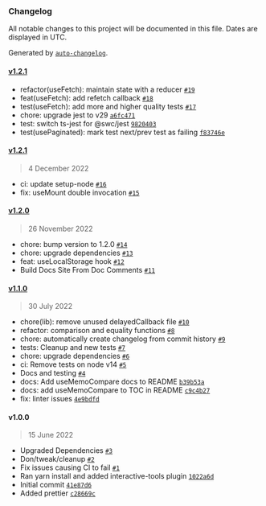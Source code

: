 ### Changelog

All notable changes to this project will be documented in this file. Dates are displayed in UTC.

Generated by [`auto-changelog`](https://github.com/CookPete/auto-changelog).

#### [v1.2.1](https://github.com/DonIsaac/react-hooks/compare/v1.2.1...v1.2.1)

- refactor(useFetch): maintain state with a reducer [`#19`](https://github.com/DonIsaac/react-hooks/pull/19)
- feat(useFetch): add refetch callback [`#18`](https://github.com/DonIsaac/react-hooks/pull/18)
- test(useFetch): add more and higher quality tests [`#17`](https://github.com/DonIsaac/react-hooks/pull/17)
- chore: upgrade jest to v29 [`a6fc471`](https://github.com/DonIsaac/react-hooks/commit/a6fc4716cce7c7833127a5bbaa32019f5775513c)
- test: switch ts-jest for @swc/jest [`9820403`](https://github.com/DonIsaac/react-hooks/commit/98204038a64daf06f5e509fc08d61d93b9dbd755)
- test(usePaginated): mark test next/prev test as failing [`f83746e`](https://github.com/DonIsaac/react-hooks/commit/f83746ec9b919a066649b05a576984bc6761a4bb)

#### [v1.2.1](https://github.com/DonIsaac/react-hooks/compare/v1.2.0...v1.2.1)

> 4 December 2022

- ci: update setup-node [`#16`](https://github.com/DonIsaac/react-hooks/pull/16)
- fix: useMount double invocation [`#15`](https://github.com/DonIsaac/react-hooks/pull/15)

#### [v1.2.0](https://github.com/DonIsaac/react-hooks/compare/v1.1.0...v1.2.0)

> 26 November 2022

- chore: bump version to 1.2.0 [`#14`](https://github.com/DonIsaac/react-hooks/pull/14)
- chore: upgrade dependencies [`#13`](https://github.com/DonIsaac/react-hooks/pull/13)
- feat: useLocalStorage hook [`#12`](https://github.com/DonIsaac/react-hooks/pull/12)
- Build Docs Site From Doc Comments [`#11`](https://github.com/DonIsaac/react-hooks/pull/11)

#### [v1.1.0](https://github.com/DonIsaac/react-hooks/compare/v1.0.0...v1.1.0)

> 30 July 2022

- chore(lib): remove unused delayedCallback file [`#10`](https://github.com/DonIsaac/react-hooks/pull/10)
- refactor: comparison and equality functions [`#8`](https://github.com/DonIsaac/react-hooks/pull/8)
- chore: automatically create changelog from commit history [`#9`](https://github.com/DonIsaac/react-hooks/pull/9)
- tests: Cleanup and new tests [`#7`](https://github.com/DonIsaac/react-hooks/pull/7)
- chore: upgrade dependencies [`#6`](https://github.com/DonIsaac/react-hooks/pull/6)
- ci: Remove tests on node v14 [`#5`](https://github.com/DonIsaac/react-hooks/pull/5)
- Docs and testing [`#4`](https://github.com/DonIsaac/react-hooks/pull/4)
- docs: Add useMemoCompare docs to README [`b39b53a`](https://github.com/DonIsaac/react-hooks/commit/b39b53aec7c2e998850b6c39adadd8801af182c6)
- docs: add useMemoCompare to TOC in README [`c9c4b27`](https://github.com/DonIsaac/react-hooks/commit/c9c4b27eef2423906ed1a095a78e0a975844e6eb)
- fix: linter issues [`4e9bdfd`](https://github.com/DonIsaac/react-hooks/commit/4e9bdfdd80adeb9b590a47f7697866e59572e200)

#### v1.0.0

> 15 June 2022

- Upgraded Dependencies [`#3`](https://github.com/DonIsaac/react-hooks/pull/3)
- Don/tweak/cleanup [`#2`](https://github.com/DonIsaac/react-hooks/pull/2)
- Fix issues causing CI to fail [`#1`](https://github.com/DonIsaac/react-hooks/pull/1)
- Ran yarn install and added interactive-tools plugin [`1022a6d`](https://github.com/DonIsaac/react-hooks/commit/1022a6d52bfac17f3db86d9fb593fe076a79ddf6)
- Initial commit [`41e87d6`](https://github.com/DonIsaac/react-hooks/commit/41e87d696cfd544730718c0e72d4d382b7b8559f)
- Added prettier [`c28669c`](https://github.com/DonIsaac/react-hooks/commit/c28669ceb1a16877f001543a0d24bd44e2bfb57d)
